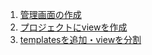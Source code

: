 1. [管理画面の作成](https://github.com/JironBach/newbee_django/blob/develop/markdown/1.manage_django.md)
2. [プロジェクトにviewを作成](https://github.com/JironBach/newbee_django/blob/develop/markdown/2.make_views_to_prj.md)
3. [templatesを追加・viewを分割](https://github.com/JironBach/newbee_django/blob/develop/markdown/3.make_templates.md)
